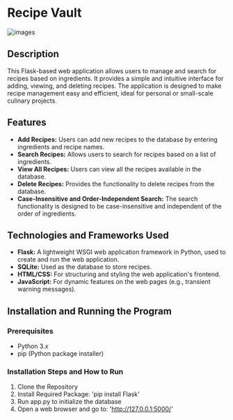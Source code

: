 # Recipe Vault

![images](https://github.com/georgecuiX/RecipeVault/assets/89486336/579da780-b77b-4fe2-bc11-b415d20ea24d)

## Description

This Flask-based web application allows users to manage and search for recipes based on ingredients. It provides a simple and intuitive interface for adding, viewing, and deleting recipes. The application is designed to make recipe management easy and efficient, ideal for personal or small-scale culinary projects.

## Features

- **Add Recipes:** Users can add new recipes to the database by entering ingredients and recipe names.
- **Search Recipes:** Allows users to search for recipes based on a list of ingredients.
- **View All Recipes:** Users can view all the recipes available in the database.
- **Delete Recipes:** Provides the functionality to delete recipes from the database.
- **Case-Insensitive and Order-Independent Search:** The search functionality is designed to be case-insensitive and independent of the order of ingredients.

## Technologies and Frameworks Used
- **Flask:** A lightweight WSGI web application framework in Python, used to create and run the web application.
- **SQLite:** Used as the database to store recipes.
- **HTML/CSS:** For structuring and styling the web application's frontend.
- **JavaScript:** For dynamic features on the web pages (e.g., transient warning messages).

## Installation and Running the Program
### Prerequisites
- Python 3.x
- pip (Python package installer)

### Installation Steps and How to Run
1. Clone the Repository
2. Install Required Package: 'pip install Flask'
3. Run app.py to initialize the database
4. Open a web browser and go to: 'http://127.0.0.1:5000/'
